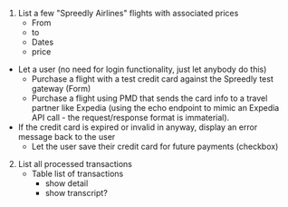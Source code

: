 
1. List a few "Spreedly Airlines" flights with associated prices
    - From
    - to
    - Dates
    - price

- Let a user (no need for login functionality, just let anybody do this)
  - Purchase a flight with a test credit card against the Spreedly test gateway (Form)
  - Purchase a flight using PMD that sends the card info to a travel partner like Expedia (using the echo endpoint to mimic an Expedia API call - the request/response format is immaterial).
- If the credit card is expired or invalid in anyway, display an error message back to the user
    - Let the user save their credit card for future payments (checkbox)

2. List all processed transactions
    - Table list of transactions
        - show detail 
        - show transcript?
        